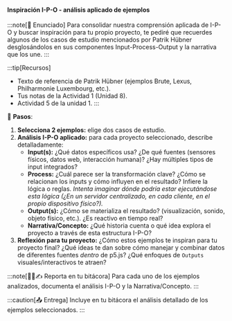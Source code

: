 #### Inspiración I-P-O - análisis aplicado de ejemplos

:::note[🎯 Enunciado]
Para consolidar nuestra comprensión aplicada de I-P-O y buscar inspiración para tu propio proyecto, 
te pediré que recuerdes algunos de los casos de estudio mencionados por Patrik Hübner desglosándolos en sus componentes Input-Process-Output y la narrativa que los une.
:::

:::tip[Recursos]
*   Texto de referencia de Patrik Hübner (ejemplos Brute, Lexus, Philharmonie Luxembourg, etc.).
*   Tus notas de la Actividad 1 (Unidad 8).
*   Actividad 5 de la unidad 1.
:::

👣 **Pasos**:

1.  **Selecciona 2 ejemplos:** elige dos casos de estudio.
2.  **Análisis I-P-O aplicado:** para cada proyecto seleccionado, describe detalladamente:
    *   **Input(s):** ¿Qué datos específicos usa? ¿De qué fuentes (sensores físicos, datos web, interacción humana)? ¿Hay múltiples tipos de input integrados?
    *   **Process:** ¿Cuál parece ser la transformación clave? ¿Cómo se relacionan los inputs y cómo influyen en el resultado? Infiere la lógica o reglas. *Intenta imaginar dónde podría estar ejecutándose esta lógica (¿En un servidor centralizado, en cada cliente, en el propio dispositivo físico?).*
    *   **Output(s):** ¿Cómo se materializa el resultado? (visualización, sonido, objeto físico, etc.). ¿Es reactivo en tiempo real?
    *   **Narrativa/Concepto:** ¿Qué historia cuenta o qué idea explora el proyecto a través de esta estructura I-P-O?
3.  **Reflexión para tu proyecto:** ¿Cómo estos ejemplos te inspiran para tu proyecto final? ¿Qué ideas te dan sobre cómo manejar y combinar datos de diferentes fuentes *dentro* de p5.js? ¿Qué enfoques de `Outputs` visuales/interactivos te atraen?

:::note[🧐🧪✍️ Reporta en tu bitácora]
Para cada uno de los ejemplos analizados, documenta el análisis I-P-O y la Narrativa/Concepto.
:::

:::caution[📤 Entrega]
Incluye en tu bitácora el análisis detallado de los ejemplos seleccionados.
:::
